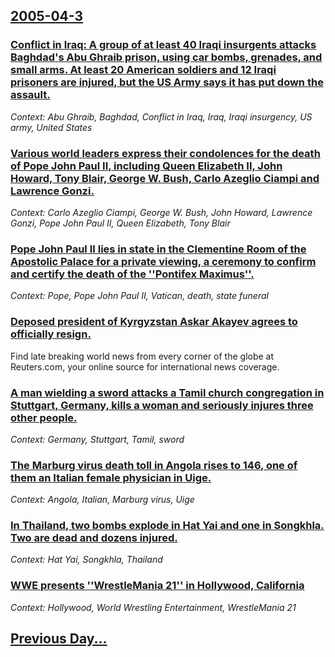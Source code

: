 ## [2005-04-3](/news/2005/04/3/index.md)

### [ Conflict in Iraq: A group of at least 40 Iraqi insurgents attacks Baghdad's Abu Ghraib prison, using car bombs, grenades, and small arms. At least 20 American soldiers and 12 Iraqi prisoners are injured, but the US Army says it has put down the assault. ](/news/2005/04/3/conflict-in-iraq-a-group-of-at-least-40-iraqi-insurgents-attacks-baghdad-s-abu-ghraib-prison-using-car-bombs-grenades-and-small-arms-a.md)
_Context: Abu Ghraib, Baghdad, Conflict in Iraq, Iraq, Iraqi insurgency, US army, United States_

### [ Various world leaders express their condolences for the death of Pope John Paul II, including Queen Elizabeth II, John Howard, Tony Blair, George W. Bush, Carlo Azeglio Ciampi and Lawrence Gonzi. ](/news/2005/04/3/various-world-leaders-express-their-condolences-for-the-death-of-pope-john-paul-ii-including-queen-elizabeth-ii-john-howard-tony-blair.md)
_Context: Carlo Azeglio Ciampi, George W. Bush, John Howard, Lawrence Gonzi, Pope John Paul II, Queen Elizabeth, Tony Blair_

### [ Pope John Paul II lies in state in the Clementine Room of the Apostolic Palace for a private viewing, a ceremony to confirm and certify the death of the ''Pontifex Maximus''. ](/news/2005/04/3/pope-john-paul-ii-lies-in-state-in-the-clementine-room-of-the-apostolic-palace-for-a-private-viewing-a-ceremony-to-confirm-and-certify-the.md)
_Context: Pope, Pope John Paul II, Vatican, death, state funeral_

### [ Deposed president of Kyrgyzstan Askar Akayev agrees to officially resign. ](/news/2005/04/3/deposed-president-of-kyrgyzstan-askar-akayev-agrees-to-officially-resign.md)
Find late breaking world news from every corner of the globe at Reuters.com, your online source for international news coverage.

### [ A man wielding a sword attacks a Tamil church congregation in Stuttgart, Germany, kills a woman and seriously injures three other people. ](/news/2005/04/3/a-man-wielding-a-sword-attacks-a-tamil-church-congregation-in-stuttgart-germany-kills-a-woman-and-seriously-injures-three-other-people.md)
_Context: Germany, Stuttgart, Tamil, sword_

### [ The Marburg virus death toll in Angola rises to 146, one of them an Italian female physician in Uige. ](/news/2005/04/3/the-marburg-virus-death-toll-in-angola-rises-to-146-one-of-them-an-italian-female-physician-in-uige.md)
_Context: Angola, Italian, Marburg virus, Uige_

### [ In Thailand, two bombs explode in Hat Yai and one in Songkhla. Two are dead and dozens injured. ](/news/2005/04/3/in-thailand-two-bombs-explode-in-hat-yai-and-one-in-songkhla-two-are-dead-and-dozens-injured.md)
_Context: Hat Yai, Songkhla, Thailand_

### [ WWE presents ''WrestleMania 21'' in Hollywood, California](/news/2005/04/3/wwe-presents-wrestlemania-21-in-hollywood-california.md)
_Context: Hollywood, World Wrestling Entertainment, WrestleMania 21_

## [Previous Day...](/news/2005/04/2/index.md)


